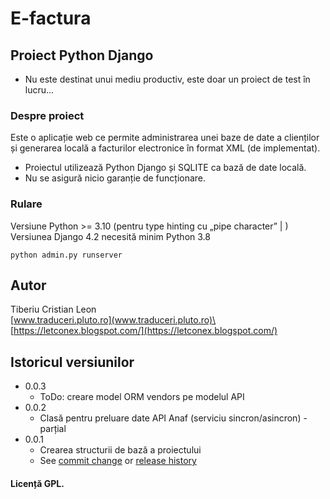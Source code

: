 # E-factura
## Proiect Python Django
* Nu este destinat unui mediu productiv, este doar un proiect de test în lucru...
### Despre proiect
Este o aplicație web ce permite administrarea unei baze de date a clienților și generarea locală a facturilor electronice în format XML (de implementat).
* Proiectul utilizează Python Django și SQLITE ca bază de date locală.
* Nu se asigură nicio garanție de funcționare.

### Rulare
Versiune Python >= 3.10 (pentru type hinting cu „pipe character” | )
Versiunea Django 4.2 necesită minim Python 3.8
```
python admin.py runserver
```

## Autor
Tiberiu Cristian Leon\
[www.traduceri.pluto.ro](www.traduceri.pluto.ro)\
[https://letconex.blogspot.com/](https://letconex.blogspot.com/)

## Istoricul versiunilor 

* 0.0.3
    * ToDo: creare model ORM vendors pe modelul API
* 0.0.2
    * Clasă pentru preluare date API Anaf (serviciu sincron/asincron) - parțial
* 0.0.1
    * Crearea structurii de bază a proiectului
    * See [commit change]() or [release history]()

#### Licență GPL.